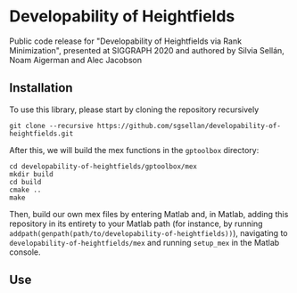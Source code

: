 # Developability of Heightfields
Public code release for "Developability of Heightfields via Rank Minimization", presented at SIGGRAPH 2020 and authored by Silvia Sellán, Noam Aigerman and Alec Jacobson



## Installation
To use this library, please start by cloning the repository recursively
```
git clone --recursive https://github.com/sgsellan/developability-of-heightfields.git
```
After this, we will build the mex functions in the `gptoolbox` directory:
```
cd developability-of-heightfields/gptoolbox/mex
mkdir build
cd build
cmake ..
make
```
Then, build our own mex files by entering Matlab and, in Matlab, adding this repository in its entirety to your Matlab path (for instance, by running `addpath(genpath(path/to/developability-of-heightfields))`), navigating to `developability-of-heightfields/mex` and running `setup_mex` in the Matlab console.

## Use
